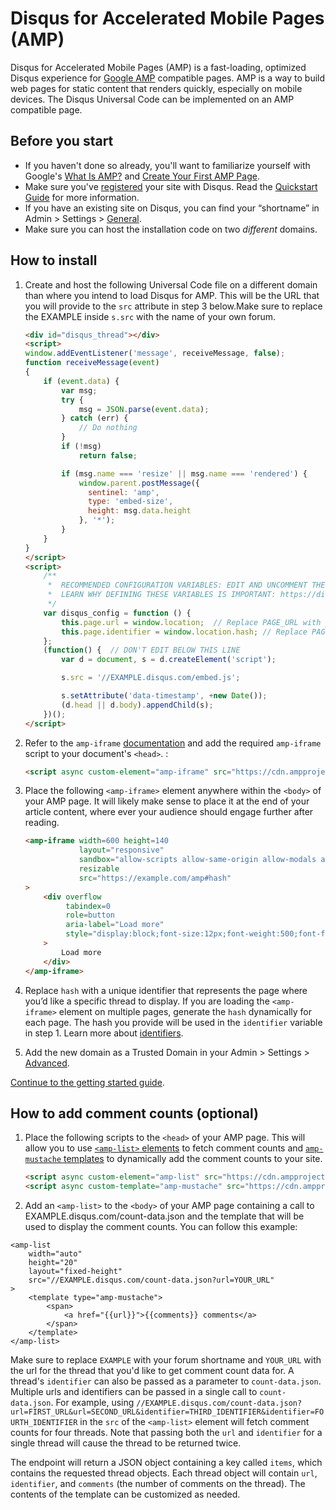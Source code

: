 # Disqus for Accelerated Mobile Pages (AMP)

Disqus for Accelerated Mobile Pages (AMP) is a fast-loading, optimized Disqus experience for [Google AMP](https://www.ampproject.org/) compatible pages. AMP is a way to build web pages for static content that renders quickly, especially on mobile devices. The Disqus Universal Code can be implemented on an AMP compatible page.

## Before you start
- If you haven't done so already, you'll want to familiarize yourself with Google's [What Is AMP?](https://www.ampproject.org/docs/get_started/about-amp.html) and [Create Your First AMP Page](https://www.ampproject.org/docs/get_started/create.html).
- Make sure you've [registered](https://disqus.com/admin/install/) your site with Disqus. Read the [Quickstart Guide](https://help.disqus.com/customer/portal/articles/466182-quick-start-guide) for more information.
- If you have an existing site on Disqus, you can find your “shortname” in Admin > Settings > [General](https://01298301298.disqus.com/admin/settings/general/).
- Make sure you can host the installation code on two _different_ domains.

## How to install

1. Create and host the following Universal Code file on a different domain than where you intend to load Disqus for AMP. This will be the URL that you will provide to the `src` attribute in step 3 below.Make sure to replace the EXAMPLE inside `s.src` with the name of your own forum.

    ```html
    <div id="disqus_thread"></div>
    <script>
    window.addEventListener('message', receiveMessage, false);
    function receiveMessage(event)
    {
        if (event.data) {
            var msg;
            try {
                msg = JSON.parse(event.data);
            } catch (err) {
                // Do nothing
            }
            if (!msg)
                return false;

            if (msg.name === 'resize' || msg.name === 'rendered') {
                window.parent.postMessage({
                  sentinel: 'amp',
                  type: 'embed-size',
                  height: msg.data.height
                }, '*');
            }
        }
    }
    </script>
    <script>
        /**
         *  RECOMMENDED CONFIGURATION VARIABLES: EDIT AND UNCOMMENT THE SECTION BELOW TO INSERT DYNAMIC VALUES FROM YOUR PLATFORM OR CMS.
         *  LEARN WHY DEFINING THESE VARIABLES IS IMPORTANT: https://disqus.com/admin/universalcode/#configuration-variables
         */
        var disqus_config = function () {
            this.page.url = window.location;  // Replace PAGE_URL with your page's canonical URL variable
            this.page.identifier = window.location.hash; // Replace PAGE_IDENTIFIER with your page's unique identifier variable
        };
        (function() {  // DON'T EDIT BELOW THIS LINE
            var d = document, s = d.createElement('script');

            s.src = '//EXAMPLE.disqus.com/embed.js';

            s.setAttribute('data-timestamp', +new Date());
            (d.head || d.body).appendChild(s);
        })();
    </script>
    ```

2. Refer to the `amp-iframe` [documentation](https://www.ampproject.org/docs/reference/extended/amp-iframe.html) and add the required `amp-iframe` script to your document's `<head>`. :

    ```html
    <script async custom-element="amp-iframe" src="https://cdn.ampproject.org/v0/amp-iframe-0.1.js"></script>

    ```

3. Place the following `<amp-iframe>` element anywhere within the `<body>` of your AMP page. It will likely make sense to place it at the end of your article content, where ever your audience should engage further after reading.

    ```html
    <amp-iframe width=600 height=140
                layout="responsive"
                sandbox="allow-scripts allow-same-origin allow-modals allow-popups allow-forms"
                resizable
                src="https://example.com/amp#hash"
    >
        <div overflow
             tabindex=0
             role=button
             aria-label="Load more"
             style="display:block;font-size:12px;font-weight:500;font-family:Helvetica Neue, arial, sans-serif;text-align:center;line-height:1.1;padding:12px 16px;border-radius:4px;background:rgba(29,47,58,0.6);color:rgb(255,255,255)"
        >
            Load more
        </div>
    </amp-iframe>
    ```

4. Replace `hash` with a unique identifier that represents the page where you’d like a specific thread to display. If you are loading the `<amp-iframe>` element on multiple pages, generate the `hash` dynamically for each page. The hash you provide will be used in the `identifier` variable in step 1. Learn more about [identifiers](https://help.disqus.com/customer/en/portal/articles/472098-javascript-configuration-variables#thispageidentifier).

5. Add the new domain as a Trusted Domain in your Admin > Settings > [Advanced](https://disqus.com/admin/settings/advanced/).

[Continue to the getting started guide](https://help.disqus.com/customer/portal/articles/1264625-getting-started).

## How to add comment counts (optional)

1. Place the following scripts to the `<head>` of your AMP page. This will allow you to use [`<amp-list>` elements](https://amp.dev/documentation/components/amp-list/) to fetch comment counts and [`amp-mustache` templates](https://amp.dev/documentation/examples/components/amp-mustache/) to dynamically add the comment counts to your site.
    ```html
    <script async custom-element="amp-list" src="https://cdn.ampproject.org/v0/amp-list-0.1.js"></script>
    <script async custom-template="amp-mustache" src="https://cdn.ampproject.org/v0/amp-mustache-0.2.js"></script>
    ```
    
2. Add an `<amp-list>` to the `<body>` of your AMP page containing a call to EXAMPLE.disqus.com/count-data.json and the template that will be used to display the comment counts. You can follow this example:

```
<amp-list
    width="auto"
    height="20"
    layout="fixed-height"
    src="//EXAMPLE.disqus.com/count-data.json?url=YOUR_URL"
>
    <template type="amp-mustache">
        <span>
            <a href="{{url}}">{{comments}} comments</a>
        </span>
    </template>
</amp-list>
```

Make sure to replace `EXAMPLE` with your forum shortname and `YOUR_URL` with the url for the thread that you'd like to get comment count data for. A thread's `identifier` can also be passed as a parameter to `count-data.json`. Multiple urls and identifiers can be passed in a single call to `count-data.json`. For example, using `//EXAMPLE.disqus.com/count-data.json?url=FIRST_URL&url=SECOND_URL&identifier=THIRD_IDENTIFIER&identifier=FOURTH_IDENTIFIER` in the `src` of the `<amp-list>` element will fetch comment counts for four threads. Note that passing both the `url` and `identifier` for a single thread will cause the thread to be returned twice.  

The endpoint will return a JSON object containing a key called `items`, which contains the requested thread objects. Each thread object will contain `url`, `identifier`, and `comments` (the number of comments on the thread). The contents of the template can be customized as needed.
